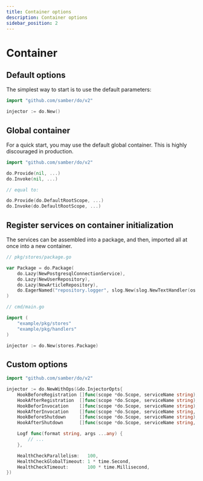 ```yaml
---
title: Container options
description: Container options
sidebar_position: 2
---
```


# Container

## Default options

The simplest way to start is to use the default parameters:

```go
import "github.com/samber/do/v2"

injector := do.New()
```

## Global container

For a quick start, you may use the default global container. This is highly discouraged in production.

```go
import "github.com/samber/do/v2"

do.Provide(nil, ...)
do.Invoke(nil, ...)

// equal to:

do.Provide(do.DefaultRootScope, ...)
do.Invoke(do.DefaultRootScope, ...)
```

## Register services on container initialization

The services can be assembled into a package, and then, imported all at once into a new container.

```go
// pkg/stores/package.go

var Package = do.Package(
    do.Lazy(NewPostgresqlConnectionService),
    do.Lazy(NewUserRepository),
    do.Lazy(NewArticleRepository),
    do.EagerNamed("repository.logger", slog.New(slog.NewTextHandler(os.Stdout, nil))),
)
```

```go
// cmd/main.go

import (
    "example/pkg/stores"
    "example/pkg/handlers"
)

injector := do.New(stores.Package)
```

## Custom options

```go
import "github.com/samber/do/v2"

injector := do.NewWithOps(&do.InjectorOpts{
    HookBeforeRegistration []func(scope *do.Scope, serviceName string),
    HookAfterRegistration  []func(scope *do.Scope, serviceName string),
    HookBeforInvocation    []func(scope *do.Scope, serviceName string),
    HookAfterInvocation    []func(scope *do.Scope, serviceName string, err error),
    HookBeforeShutdown     []func(scope *do.Scope, serviceName string),
    HookAfterShutdown      []func(scope *do.Scope, serviceName string, err error),

    Logf func(format string, args ...any) {
        // ...
    },

    HealthCheckParallelism:   100,
    HealthCheckGlobalTimeout: 1 * time.Second,
    HealthCheckTimeout:       100 * time.Millisecond,
})
```
